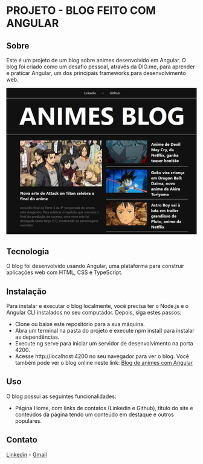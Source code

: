 # PROJETO - BLOG FEITO COM ANGULAR

## Sobre
Este é um projeto de um blog sobre animes desenvolvido em Angular.
O blog foi criado como um desafio pessoal, através da DIO.me, para aprender e praticar Angular, um dos principais frameworks para desenvolvimento web.

![Modelo do Blog criado com Angular!](src/assets/img-ref-blog.jpg "Imagem de referência do Blog")

## Tecnologia

O blog foi desenvolvido usando Angular, uma plataforma para construir aplicações web com HTML, CSS e TypeScript.

## Instalação

Para instalar e executar o blog localmente, você precisa ter o Node.js e o Angular CLI instalados no seu computador. Depois, siga estes passos:

- Clone ou baixe este repositório para a sua máquina.
- Abra um terminal na pasta do projeto e execute npm install para instalar as dependências.
- Execute ng serve para iniciar um servidor de desenvolvimento na porta 4200.
- Acesse http://localhost:4200 no seu navegador para ver o blog.
Você também pode ver o blog online neste link: [Blog de animes com Angular]()

## Uso

O blog possui as seguintes funcionalidades:
- Página Home, com links de contatos (Linkedin e Github), título do site e conteúdos da página tendo um conteúdo em destaque e outros populares.

## Contato

[Linkedin](https://www.linkedin.com/in/thiago-aquino-75b07023a) - [Gmail](thiagoaquino.df@gmail.com)
